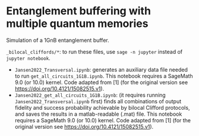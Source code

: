 # Entanglement buffering with multiple quantum memories

Simulation of a 1GnB entanglement buffer.


`_bilocal_cliffords/*`: to run these files, use `sage -n jupyter` instead of `jupyter notebook`.
 - `Jansen2022_Transversal.ipynb`: generates an auxiliary data file needed to run `get_all_circuits_1G1B.ipynb`. This notebook requires a SageMath 9.0 (or 10.0) kernel. Code adapted from [1] (for the original version see https://doi.org/10.4121/15082515.v1).
 - `Jansen2022_get_all_circuits_1G1B.ipynb`: (it requires running `Jansen2022_Transversal.ipynb` first) finds all combinations of output fidelity and success probability achievable by bilocal Clifford protocols, and saves the results in a matlab-readable (.mat) file. This notebook requires a SageMath 9.0 (or 10.0) kernel. Code adapted from [1] (for the original version see https://doi.org/10.4121/15082515.v1).